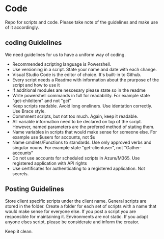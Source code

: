 # Code
Repo for <blah> scripts and code. Please take note of the guidelines and make use of it accordingly.  

## coding Guidelines
We need guidelines for us to have a uniform way of coding.

* Recommended scripting language is Powershell.
* Use versioning in a script. State your name and date with each change.
* Visual Studio Code is the editor of choice. It's built-in to Github.
* Every script needs a Readme with information about the prurpose of the script and how to use it 
* If additional modules are nescesary please state so in the readme
* Write powershell commands in full for readability. For example state "get-childitem" and not "gci"
* Keep scripts readable. Avoid long oneliners. Use identation correctly. Use Brace style.
* Commment scripts, but not too much. Again, keep it readable.
* All variable information need to be declared on top of the script. However, named parameters are the prefered method of stating them.
* Name variables in scripts that would make sense for someone else. For example use $users for accounts, not $u
* Name cmdlets/Functions to standards. Use only approved verbs and singular nouns. For example state "get-clientuser", not "Gather-accounts"
* Do not use accounts for scheduled scripts in Azure/M365. Use registered application with API rights
* Use certificates for authenticating to a registered application. Not secrets.

## Posting Guidelines
Store client specific scripts under the client name. General scripts are stored in the <blah> folder. Create a folder for each set of scripts with a name that would make sense for everyone else. 
If you post a script you are responsible for maintaining it. Environments are not static. If you adapt anyone elses script, please be considerate and inform the creator.

Keep it clean. 